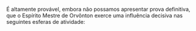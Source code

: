﻿É altamente provável, embora não possamos apresentar prova definitiva, que o Espírito Mestre de Orvônton exerce uma influência decisiva nas seguintes esferas de atividade: